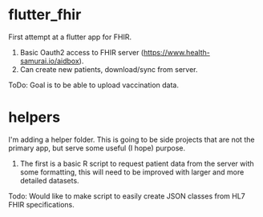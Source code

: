 # flutter_fhir

First attempt at a flutter app for FHIR.
1. Basic Oauth2 access to FHIR server (https://www.health-samurai.io/aidbox).
2. Can create new patients, download/sync from server.

ToDo: Goal is to be able to upload vaccination data.

# helpers
I'm adding a helper folder. This is going to be side projects that are not the primary app,
but serve some useful (I hope) purpose. 
1. The first is a basic R script to request patient data from the server with some formatting,
this will need to be improved with larger and more detailed datasets.

Todo: Would like to make script to easily create JSON classes from HL7 FHIR specifications.
